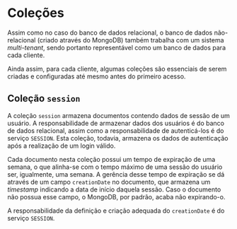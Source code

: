 # Coleções

Assim como no caso do banco de dados relacional, o banco de dados não-relacional
(criado através do MongoDB) também trabalha com um sistema _multi-tenant_, sendo
portanto representável como um banco de dados para cada cliente.

Ainda assim, para cada cliente, algumas coleções são essenciais de serem criadas
e configuradas até mesmo antes do primeiro acesso.

## Coleção `session`

A coleção `session` armazena documentos contendo dados de sessão de um usuário.
A responsabilidade de armazenar dados dos usuários é do banco de dados relacional,
assim como a responsabilidade de autenticá-los é do serviço `SESSION`. Esta coleção,
todavia, armazena os dados de autenticação após a realização de um login válido.

Cada documento nesta coleção possui um tempo de expiração de uma semana, o que
alinha-se com o tempo máximo de uma sessão do usuário ser, igualmente, uma semana.
A gerência desse tempo de expiração se dá através de um campo `creationDate` no
documento, que armazena um _timestamp_ indicando a data de início daquela sessão.
Caso o documento não possua esse campo, o MongoDB, por padrão, acaba não expirando-o.

A responsabilidade da definição e criação adequada do `creationDate` é do serviço
`SESSION`.

